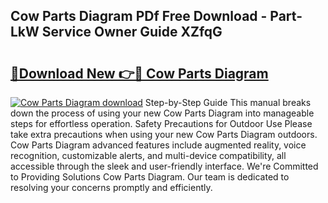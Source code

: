 ## Cow Parts Diagram PDf Free Download - Part-LkW Service Owner Guide XZfqG

# <h2><a href="http://dfny2b.blite.top/?on=Cow+Parts+Diagram">🔗Download New 👉🔴 Cow Parts Diagram</a></h2>

[![Cow Parts Diagram download](https://i.imgur.com/lujVjoI.png)](http://dfny2b.blite.top/?on=Cow+Parts+Diagram)
Step-by-Step Guide This manual breaks down the process of using your new Cow Parts Diagram into manageable steps for effortless operation. Safety Precautions for Outdoor Use Please take extra precautions when using your new Cow Parts Diagram outdoors. Cow Parts Diagram advanced features include augmented reality, voice recognition, customizable alerts, and multi-device compatibility, all accessible through the sleek and user-friendly interface. We're Committed to Providing Solutions Cow Parts Diagram. Our team is dedicated to resolving your concerns promptly and efficiently.
